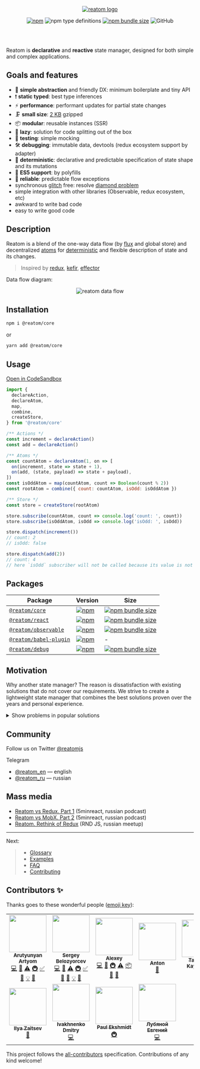 <div align="center">

[![reatom logo](https://reatom.js.org/logos/logo.svg)](https://reatom.js.org)

[![npm](https://img.shields.io/npm/v/@reatom/core?style=flat-square)](https://www.npmjs.com/package/@reatom/core)
![npm type definitions](https://img.shields.io/npm/types/@reatom/core?style=flat-square)
[![npm bundle size](https://img.shields.io/bundlephobia/minzip/@reatom/core?style=flat-square)](https://bundlephobia.com/result?p=@reatom/core)
![GitHub](https://img.shields.io/github/license/artalar/reatom?style=flat-square)

<br/>
<br/>
</div>

Reatom is **declarative** and **reactive** state manager, designed for both simple and complex applications. 

## Goals and features

- 🐣 **simple abstraction** and friendly DX: minimum boilerplate and tiny API
- ❗️ **static typed**: best type inferences
- ⚡ **performance**: performant updates for partial state changes
- 🗜 **small size**: [2 KB](https://bundlephobia.com/result?p=@reatom/core) gzipped
- 📦 **modular**: reusable instances (SSR)
- 🍴 **lazy**: solution for code splitting out of the box
- 🧪 **testing**: simple mocking
- 🛠 **debugging**: immutable data, devtools (redux ecosystem support by adapter)
- 🔮 **deterministic**: declarative and predictable specification of state shape and its mutations
- 👴 **ES5 support**: by polyfills
- 🧯 **reliable**: predictable flow exceptions
- synchronous [glitch](https://stackoverflow.com/questions/25139257/terminology-what-is-a-glitch-in-functional-reactive-programming-rx) free: resolve [diamond problem](https://github.com/artalar/reatom/blob/master/packages/core/src/__tests__/diamond.ts)
- simple integration with other libraries (Observable, redux ecosystem, etc)
- awkward to write bad code
- easy to write good code

## Description

Reatom is a blend of the one-way data flow (by [flux](https://github.com/facebook/flux) and global store) and decentralized [atoms](https://github.com/calmm-js/kefir.atom/blob/master/README.md#related-work) for [deterministic](https://en.wikipedia.org/wiki/Deterministic_algorithm) and flexible description of state and its changes.

> Inspired by [redux](https://github.com/reduxjs/redux), [kefir](https://github.com/kefirjs/kefir), [effector](https://github.com/zerobias/effector)


Data flow diagram:

<div align="center">

![reatom data flow](https://reatom.js.org/flow.svg)

</div>

## Installation

```sh
npm i @reatom/core
```
or
```sh
yarn add @reatom/core
```

## Usage
[Open in CodeSandbox](https://codesandbox.io/s/reatom-intro-jlepp)

```js
import {
  declareAction,
  declareAtom,
  map,
  combine,
  createStore,
} from '@reatom/core'

/** Actions */
const increment = declareAction()
const add = declareAction()

/** Atoms */
const countAtom = declareAtom(1, on => [
  on(increment, state => state + 1),
  on(add, (state, payload) => state + payload),
])
const isOddAtom = map(countAtom, count => Boolean(count % 2))
const rootAtom = combine({ count: countAtom, isOdd: isOddAtom })

/** Store */
const store = createStore(rootAtom)

store.subscribe(countAtom, count => console.log('count: ', count))
store.subscribe(isOddAtom, isOdd => console.log('isOdd: ', isOdd))

store.dispatch(increment())
// count: 2
// isOdd: false

store.dispatch(add(2))
// count: 4
// here `isOdd` subscriber will not be called because its value is not changed
```

## Packages
| Package | Version | Size
--------|---------|----
| [`@reatom/core`](https://reatom.js.org/#/packages/core) | [![npm](https://img.shields.io/npm/v/@reatom/core?style=flat-square)](https://www.npmjs.com/package/@reatom/core) | [![npm bundle size](https://img.shields.io/bundlephobia/minzip/@reatom/core?style=flat-square)](https://bundlephobia.com/result?p=@reatom/core)
| [`@reatom/react`](https://reatom.js.org/#/packages/react) | [![npm](https://img.shields.io/npm/v/@reatom/react?style=flat-square)](https://www.npmjs.com/package/@reatom/react) | [![npm bundle size](https://img.shields.io/bundlephobia/minzip/@reatom/react?style=flat-square)](https://bundlephobia.com/result?p=@reatom/react)
| [`@reatom/observable`](https://reatom.js.org/#/packages/observable) | [![npm](https://img.shields.io/npm/v/@reatom/observable?style=flat-square)](https://www.npmjs.com/package/@reatom/observable) | [![npm bundle size](https://img.shields.io/bundlephobia/minzip/@reatom/observable?style=flat-square)](https://bundlephobia.com/result?p=@reatom/observable)
| [`@reatom/babel-plugin`](https://reatom.js.org/#/packages/babel-plugin) | [![npm](https://img.shields.io/npm/v/@reatom/babel-plugin?style=flat-square)](https://www.npmjs.com/package/@reatom/babel-plugin) | -
| [`@reatom/debug`](https://reatom.js.org/#/packages/debug) | [![npm](https://img.shields.io/npm/v/@reatom/debug?style=flat-square)](https://www.npmjs.com/package/@reatom/debug) | [![npm bundle size](https://img.shields.io/bundlephobia/minzip/@reatom/debug?style=flat-square)](https://bundlephobia.com/result?p=@reatom/debug)

## Motivation

Why another state manager? The reason is dissatisfaction with existing solutions that do not cover our requirements. We strive to create a lightweight state manager that combines the best solutions proven over the years and personal experience.

<details>
<summary>Show problems in popular solutions</summary>

> **NOTE.** Please do not consider these arguments as a way to dissuade you from using these libraries. These are very interesting projects and they deserve your attention. This list only shows the motivation for creating Reatom. 

<!-- 

### State management Zen

// https://en.wikipedia.org/wiki/Zen_of_Python

Guiding principles of state manager:

- State model must be determined
- State changes must be determined

-->

### Redux
[link to repository](https://github.com/reduxjs/redux)

- Selectors are not inspectable (lacking in devtools).
- Difficult static type inference (every selector must know the full path to parent state).
- Hard for modular architecture (every selector must know about parent state).
- Separation of interfaces (reducers and selectors) complicates the prototyping of separated domains.
- Selectors - **manual** API for state. They must be **manually** described and memoized.
- Selectors are executed after state change at subscriptions - error in selector will throw an error. Also it is not possible (possible, but really hard) to restore the previous valid state.
- Classic reducer API and [static] type descriptions have a lot of boilerplate.
- Selectors are "runtime" oriented; if a "feature" uses any part of the state (by selector) and later you remove this part, you will get an error only when mounting your "feature" at runtime (if you do not have static typing). The single solution is to connect all features statically by imports.
- Middleware is a confusing pattern that can unexpectedly modify the behavior of the store. For example, actions for redux-thunk do not log.
  <!-- - Memorized selectors do extra computations by default, but it is definitely unnecessary in SSR -->
  > Some problems can be solved by various fabric functions and third party libriaries. This makes it diffcuilt to reuse solutions across multiple projects.

### Effector
[link to repository](https://github.com/zerobias/effector)

- Effector is about atomic **stores** — it uses stateful approach that has certain problems:
  - probable memory leaks
    > Like any other observable libraries
  - difficult [store] instance reusability (concurrency problems with SSR)
    > It can be solved, but it is better to solve it by design of a library architecture and API
- Asynchronous and probably cyclic dependencies specification
  <details>
  <summary>show example</summary>

  ```js
  const store = createStore(0)
  store.watch(console.log)

  const event = createEvent()
  store.on(event, (state, payload) => payload)

  event(1000)
  // console.log: 1000

  // In any time and in any project part
  const otherEvent = createEvent()
  store.on(otherEvent, (state, payload) => payload)

  otherEvent(2000)
  // console.log: 2000
  ```
  </details>

- The [size](https://bundlephobia.com/result?p=effector)
- [Throw in reducer does not cancel the computations in other reducers](https://github.com/zerobias/effector/issues/90)

### MobX
[link to repository](https://github.com/mobxjs/mobx)

- Large bundle size, unstandardized syntax (decorators), ES5 limitations.
- Doesn't move to separate _model_ and _view_.
- Runtime semantic and mutable state (difficult to debug).
- [Proxy pattern](https://en.wikipedia.org/wiki/Proxy_pattern) lacks a visual part of code semantic.
- It is complicated under the hood and [it can be complicated when one has to work with complex data-structures](https://twitter.com/art_al_ar/status/1162769896025075719)
- [And others...](https://mobx.js.org/best/pitfalls.html)

</details>

## Community
Follow us on Twitter [@reatomjs](https://twitter.com/reatomjs)

Telegram
- [@reatom_en](https://t.me/reatom_en) — english
- [@reatom_ru](https://t.me/reatom_ru) — russian

## Mass media
- [Reatom vs Redux. Part 1](https://soundcloud.com/5minreact/061-reatom-vs-redux) (5minreact, russian podcast)
- [Reatom vs MobX. Part 2](https://soundcloud.com/5minreact/062-reatom-vs-mobx) (5minreact, russian podcast)
- [Reatom. Rethink of Redux](https://www.youtube.com/watch?v=b14YQNswsTk) (RND JS, russian meetup)

---

Next:

> - <a href="https://reatom.js.org/#/glossary">Glossary</a>
> - <a href="https://reatom.js.org/#/examples">Examples</a>
> - <a href="https://reatom.js.org/#/faq">FAQ</a>
> - <a href="https://reatom.js.org/#/contributing">Contributing</a>

## Contributors ✨

Thanks goes to these wonderful people ([emoji key](https://allcontributors.org/docs/en/emoji-key)):

<!-- ALL-CONTRIBUTORS-LIST:START - Do not remove or modify this section -->
<!-- prettier-ignore-start -->
<!-- markdownlint-disable -->
<table>
  <tr>
    <td align="center"><a href="https://github.com/artalar"><img src="https://avatars0.githubusercontent.com/u/27290320?v=4" width="100px;" alt=""/><br /><sub><b>Arutyunyan Artyom</b></sub></a><br /><a href="https://github.com/artalar/reatom/commits?author=artalar" title="Code">💻</a> <a href="#ideas-artalar" title="Ideas, Planning, & Feedback">🤔</a> <a href="https://github.com/artalar/reatom/commits?author=artalar" title="Tests">⚠️</a> <a href="#infra-artalar" title="Infrastructure (Hosting, Build-Tools, etc)">🚇</a> <a href="#tutorial-artalar" title="Tutorials">✅</a> <a href="https://github.com/artalar/reatom/pulls?q=is%3Apr+reviewed-by%3Aartalar" title="Reviewed Pull Requests">👀</a> <a href="#example-artalar" title="Examples">💡</a> <a href="https://github.com/artalar/reatom/commits?author=artalar" title="Documentation">📖</a></td>
    <td align="center"><a href="https://github.com/belozer"><img src="https://avatars1.githubusercontent.com/u/1655916?v=4" width="100px;" alt=""/><br /><sub><b>Sergey Belozyorcev</b></sub></a><br /><a href="https://github.com/artalar/reatom/commits?author=belozer" title="Code">💻</a> <a href="#ideas-belozer" title="Ideas, Planning, & Feedback">🤔</a> <a href="https://github.com/artalar/reatom/commits?author=belozer" title="Tests">⚠️</a> <a href="#infra-belozer" title="Infrastructure (Hosting, Build-Tools, etc)">🚇</a> <a href="#tutorial-belozer" title="Tutorials">✅</a> <a href="https://github.com/artalar/reatom/pulls?q=is%3Apr+reviewed-by%3Abelozer" title="Reviewed Pull Requests">👀</a> <a href="#design-belozer" title="Design">🎨</a> <a href="#example-belozer" title="Examples">💡</a> <a href="https://github.com/artalar/reatom/commits?author=belozer" title="Documentation">📖</a></td>
    <td align="center"><a href="https://github.com/Wroud"><img src="https://avatars2.githubusercontent.com/u/811729?v=4" width="100px;" alt=""/><br /><sub><b>Alexey</b></sub></a><br /><a href="https://github.com/artalar/reatom/commits?author=Wroud" title="Code">💻</a> <a href="#ideas-Wroud" title="Ideas, Planning, & Feedback">🤔</a> <a href="#infra-Wroud" title="Infrastructure (Hosting, Build-Tools, etc)">🚇</a> <a href="https://github.com/artalar/reatom/commits?author=Wroud" title="Tests">⚠️</a> <a href="#platform-Wroud" title="Packaging/porting to new platform">📦</a> <a href="#plugin-Wroud" title="Plugin/utility libraries">🔌</a> <a href="#tool-Wroud" title="Tools">🔧</a></td>
    <td align="center"><a href="https://github.com/antonk52"><img src="https://avatars1.githubusercontent.com/u/5817809?v=4" width="100px;" alt=""/><br /><sub><b>Anton</b></sub></a><br /><a href="https://github.com/artalar/reatom/commits?author=antonk52" title="Documentation">📖</a></td>
    <td align="center"><a href="https://github.com/atassis"><img src="https://avatars2.githubusercontent.com/u/5769345?v=4" width="100px;" alt=""/><br /><sub><b>Taymuraz Kaytmazov</b></sub></a><br /><a href="https://github.com/artalar/reatom/commits?author=atassis" title="Documentation">📖</a></td>
    <td align="center"><a href="https://www.linkedin.com/in/илья-рябчинский-678a78188"><img src="https://avatars1.githubusercontent.com/u/20639767?v=4" width="100px;" alt=""/><br /><sub><b>Ilya</b></sub></a><br /><a href="https://github.com/artalar/reatom/commits?author=ilyaryabchinski" title="Documentation">📖</a></td>
    <td align="center"><a href="https://github.com/MunGell"><img src="https://avatars2.githubusercontent.com/u/812976?v=4" width="100px;" alt=""/><br /><sub><b>Shmavon Gazanchyan</b></sub></a><br /><a href="https://github.com/artalar/reatom/commits?author=MunGell" title="Documentation">📖</a> <a href="#infra-MunGell" title="Infrastructure (Hosting, Build-Tools, etc)">🚇</a></td>
  </tr>
  <tr>
    <td align="center"><a href="https://github.com/godested"><img src="https://avatars2.githubusercontent.com/u/22772547?v=4" width="100px;" alt=""/><br /><sub><b>Ilya Zaitsev</b></sub></a><br /><a href="https://github.com/artalar/reatom/commits?author=godested" title="Documentation">📖</a></td>
    <td align="center"><a href="https://jeetiss.github.io/"><img src="https://avatars1.githubusercontent.com/u/6726016?v=4" width="100px;" alt=""/><br /><sub><b>Ivakhnenko Dmitry</b></sub></a><br /><a href="https://github.com/artalar/reatom/commits?author=jeetiss" title="Code">💻</a></td>
    <td align="center"><a href="http://kurzdor.me"><img src="https://avatars2.githubusercontent.com/u/19878951?v=4" width="100px;" alt=""/><br /><sub><b>Paul Ekshmidt</b></sub></a><br /><a href="#infra-Kurzdor" title="Infrastructure (Hosting, Build-Tools, etc)">🚇</a></td>
    <td align="center"><a href="https://github.com/arswarog"><img src="https://avatars1.githubusercontent.com/u/8736523?v=4" width="100px;" alt=""/><br /><sub><b>Лубяной Евгений</b></sub></a><br /><a href="https://github.com/artalar/reatom/commits?author=arswarog" title="Code">💻</a></td>
  </tr>
</table>

<!-- markdownlint-enable -->
<!-- prettier-ignore-end -->
<!-- ALL-CONTRIBUTORS-LIST:END -->

This project follows the [all-contributors](https://github.com/all-contributors/all-contributors) specification. Contributions of any kind welcome!
